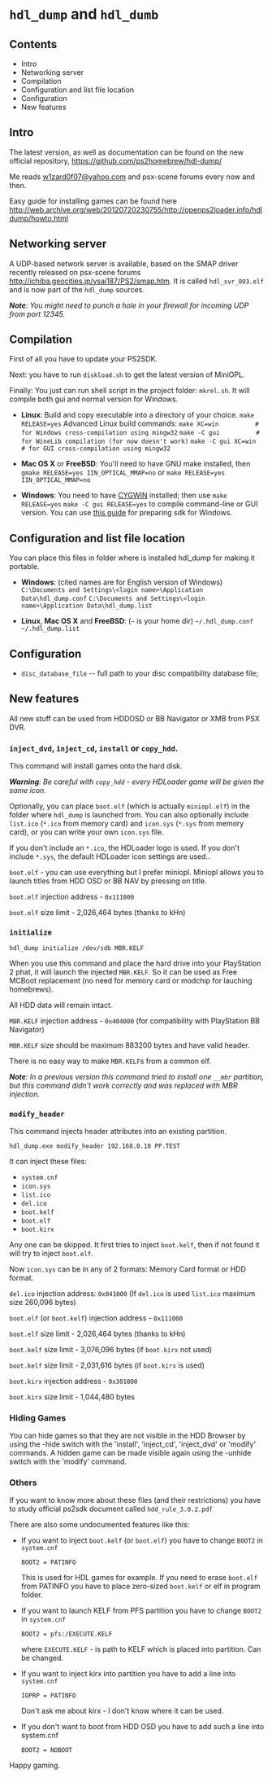 # `hdl_dump` and `hdl_dumb`

## Contents

* Intro
* Networking server
* Compilation
* Configuration and list file location
* Configuration
* New features


## Intro

The latest version, as well as documentation can be found on the new official repository, <https://github.com/ps2homebrew/hdl-dump/>

Me reads <w1zard0f07@yahoo.com> and psx-scene forums every now and then.

Easy guide for installing games can be found here <http://web.archive.org/web/20120720230755/http://openps2loader.info/hdldump/howto.html>


## Networking server

A UDP-based network server is available, based on the SMAP driver recently released on psx-scene forums <http://ichiba.geocities.jp/ysai187/PS2/smap.htm>. It is called `hdl_svr_093.elf` and is now part of the `hdl_dump` sources.

_**Note**: You might need to punch a hole in your firewall for incoming UDP from port 12345._


## Compilation

First of all you have to update your PS2SDK.

Next: you have to run `diskload.sh` to get the latest version of MiniOPL.

Finally: You just can run shell script in the project folder: `mkrel.sh`. It will compile both gui and normal version for Windows.

* **Linux**: Build and copy executable into a directory of your choice.
	`make RELEASE=yes`
  Advanced Linux build commands:
	`make XC=win          # for Windows cross-compilation using mingw32`
	`make -C gui          # for WineLib compilation (for now doesn't work)`
	`make -C gui XC=win   # for GUI cross-compilation using mingw32`

* **Mac OS X** or **FreeBSD**: You'll need to have GNU make installed, then
	`gmake RELEASE=yes IIN_OPTICAL_MMAP=no`
  or
	`make RELEASE=yes IIN_OPTICAL_MMAP=no`

* **Windows**: You need to have [CYGWIN](http://www.cygwin.com/) installed;
  then use
	`make RELEASE=yes`
	`make -C gui RELEASE=yes`
  to compile command-line or GUI version.
  You can use [this guide](http://psx-scene.com/forums/f150/compiling-windows-118947/#post1124987) for preparing sdk for Windows.

## Configuration and list file location

You can place this files in folder where is installed hdl_dump for making it portable.

* **Windows**: (cited names are for English version of Windows)
  `C:\Documents and Settings\<login name>\Application Data\hdl_dump.conf`
  `C:\Documents and Settings\<login name>\Application Data\hdl_dump.list`

* **Linux**, **Mac OS X** and **FreeBSD**: (`~` is your home dir)
  `~/.hdl_dump.conf`
  `~/.hdl_dump.list`


## Configuration

* `disc_database_file` -- full path to your disc compatibility database file;


## New features

All new stuff can be used from HDDOSD or BB Navigator or XMB from PSX DVR.


### `inject_dvd`, `inject_cd`, `install` or `copy_hdd`.

This command will install games onto the hard disk.

_**Warning**: Be careful with `copy_hdd` - every HDLoader game will be given the same icon._

Optionally, you can place `boot.elf` (which is actually `miniopl.elf`) in the folder where `hdl_dump` is launched from.
You can also optionally include `list.ico` (`*.ico` from memory card) and `icon.sys` (`*.sys` from memory card), or you can write your own `icon.sys` file.

If you don't include an `*.ico`, the HDLoader logo is used. If you don't include `*.sys`, the default HDLoader icon settings are used..

`boot.elf` - you can use everything but I prefer miniopl. Miniopl allows you to launch titles from HDD OSD or BB NAV by pressing on title.

`boot.elf` injection address - `0x111000`

`boot.elf` size limit - 2,026,464 bytes (thanks to kHn)


### `initialize`

```
hdl_dump initialize /dev/sdb MBR.KELF
```

When you use this command and place the hard drive into your PlayStation 2 phat, it will launch the injected `MBR.KELF`. So it can be used as Free MCBoot replacement (no need for memory card or modchip for lauching homebrews).

All HDD data will remain intact.

`MBR.KELF` injection address - `0x404000` (for compatibility with PlayStation BB Navigator)

`MBR.KELF` size should be maximum 883200 bytes and have valid header.

There is no easy way to make `MBR.KELF`s from a common elf.

_**Note**: In a previous version this command tried to install one `__mbr` partition, but this command didn't work correctly and was replaced with MBR injection._


### `modify_header`

This command injects header attributes into an existing partition.

```
hdl_dump.exe modify_header 192.168.0.10 PP.TEST
```

It can inject these files:

* `system.cnf`
* `icon.sys`
* `list.ico`
* `del.ico`
* `boot.kelf`
* `boot.elf`
* `boot.kirx`

Any one can be skipped. It first tries to inject `boot.kelf`, then if not found it will try to inject `boot.elf`.

Now `icon.sys` can be in any of 2 formats: Memory Card format or HDD format.

`del.ico` injection address: `0x041000` (If `del.ico` is used `list.ico` maximum size 260,096 bytes)

`boot.elf` (or `boot.kelf`) injection address - `0x111000`

`boot.elf` size limit - 2,026,464 bytes (thanks to kHn)

`boot.kelf` size limit - 3,076,096 bytes (if `boot.kirx` not used)

`boot.kelf` size limit - 2,031,616 bytes (if `boot.kirx` is used)

`boot.kirx` injection address - `0x301000`

`boot.kirx` size limit - 1,044,480 bytes


### Hiding Games

You can hide games so that they are not visible in the HDD Browser by using the -hide switch with the 'install', 'inject_cd',
'inject_dvd' or 'modify' commands. A hidden game can be made visible again using the -unhide switch with the 'modify' command.


### Others

If you want to know more about these files (and their restrictions) you have to study official ps2sdk document called `hdd_rule_3.0.2.pdf`

There are also some undocumented features like this:

* If you want to inject `boot.kelf` (or `boot.elf`) you have to change `BOOT2` in `system.cnf`

  ```
  BOOT2 = PATINFO
  ```

  This is used for HDL games for example.
  If you need to erase `boot.elf` from PATINFO you have to place zero-sized `boot.kelf` or elf in program folder.

* If you want to launch KELF from PFS partition you have to change `BOOT2` in `system.cnf`

  ```
  BOOT2 = pfs:/EXECUTE.KELF
  ```

  where `EXECUTE.KELF` - is path to KELF which is placed into partition. Can be changed.

* If you want to inject kirx into partition you have to add a line into `system.cnf`

  ```
  IOPRP = PATINFO
  ```

  Don't ask me about kirx - I don't know where it can be used.

* If you don't want to boot from HDD OSD you have to add such a line into system.cnf

  ```
  BOOT2 = NOBOOT
  ```

Happy gaming.